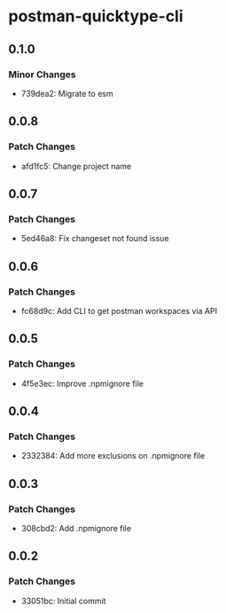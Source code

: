 # postman-quicktype-cli

## 0.1.0

### Minor Changes

- 739dea2: Migrate to esm

## 0.0.8

### Patch Changes

- afd1fc5: Change project name

## 0.0.7

### Patch Changes

- 5ed46a8: Fix changeset not found issue

## 0.0.6

### Patch Changes

- fc68d9c: Add CLI to get postman workspaces via API

## 0.0.5

### Patch Changes

- 4f5e3ec: Improve .npmignore file

## 0.0.4

### Patch Changes

- 2332384: Add more exclusions on .npmignore file

## 0.0.3

### Patch Changes

- 308cbd2: Add .npmignore file

## 0.0.2

### Patch Changes

- 33051bc: Initial commit
